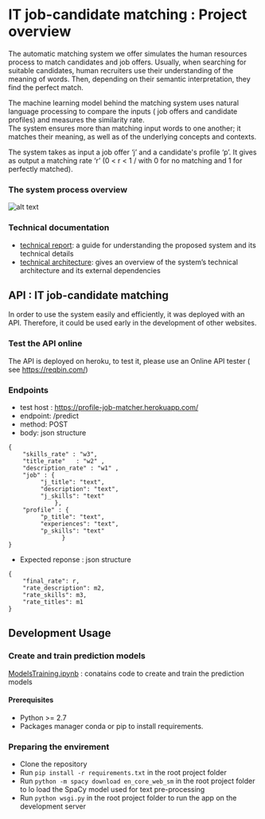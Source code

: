 # IT job-candidate matching : Project overview

The automatic matching system we offer simulates the human resources process to match candidates and job offers. Usually, when searching for suitable candidates, human recruiters use their understanding of the meaning of words. Then, depending on their semantic interpretation, they find the perfect match.


The machine learning model behind the matching system uses natural language processing to compare the inputs ( job offers and candidate profiles) and measures the similarity rate.  
The system ensures more than matching input words to one another; it matches their meaning, as well as of the underlying concepts and contexts.    


The system takes as input a job offer ‘j’ and a candidate's profile ‘p’. It gives as output a matching rate ‘r’ (0 < r < 1 /  with 0 for no matching and 1 for perfectly matched).

### The system process overview 

![alt text](https://github.com/AsmaBALAMANE/job-profile-matcher/blob/master/generalProcess.png?raw=true)

### Technical documentation 
-   [technical report](https://drive.google.com/file/d/1T-QxfpwCQy1Y2YQ68flzyGQi6d5uG0dD/view?usp=sharing):  a guide for understanding the proposed system and its technical details  
-   [technical architecture](https://app.milanote.com/1KhxA61Pv0Ff7b?p=8hNPmkRUZuJ): gives an overview of the system’s technical architecture and its external dependencies

## API : IT job-candidate matching

In order to use the system easily and efficiently, it was deployed with an API. Therefore, it could be used early in the development of other websites. 

### Test the API online 
The API is deployed on heroku, to test it, please use an Online API tester ( see https://reqbin.com/) 

### Endpoints
- test host    :    https://profile-job-matcher.herokuapp.com/
- endpoint:         /predict
- method:            POST 
- body: json structure 
```
{
	"skills_rate" : "w3",
	"title_rate"   : "w2" ,
	"description_rate" : "w1" ,
	"job" : {
		 "j_title": "text", 
		 "description": "text", 
		 "j_skills": "text"
	         },
	"profile" : {
		 "p_title": "text", 
		 "experiences": "text", 
		 "p_skills": "text"
	           }
}
```
- Expected reponse : json structure 
```
{
    "final_rate": r,
    "rate_description": m2,
    "rate_skills": m3,
    "rate_titles": m1
}
```

## Development Usage

### Create and train prediction models  

[ModelsTraining.ipynb](https://colab.research.google.com/drive/1MZeVYIkjrGQZSSbcCSTg0xg5TUoKHdIo#scrollTo=YZW3YrezfBHP) :  conatains code to create and train the prediction models

#### Prerequisites
- Python >= 2.7 
- Packages manager conda or pip to install requirements.

### Preparing the envirement

- Clone the repository  
- Run `pip install -r requirements.txt` in the root project folder
- Run `python -m spacy download en_core_web_sm` in the root project folder to lo load the SpaCy model used for text pre-processing
- Run `python wsgi.py` in the root project folder to run the app on the development server



